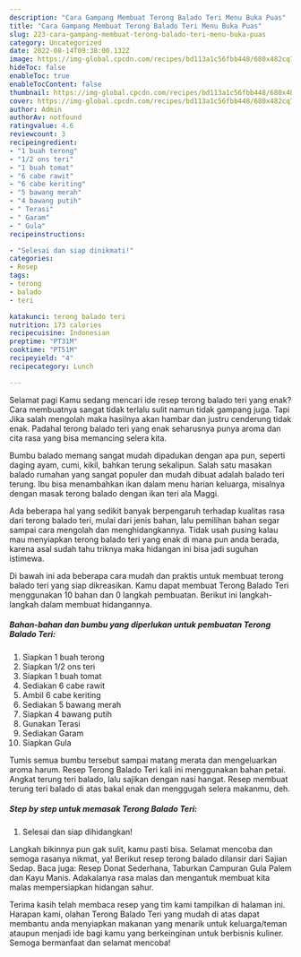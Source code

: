 ```yaml
---
description: "Cara Gampang Membuat Terong Balado Teri Menu Buka Puas"
title: "Cara Gampang Membuat Terong Balado Teri Menu Buka Puas"
slug: 223-cara-gampang-membuat-terong-balado-teri-menu-buka-puas
category: Uncategorized
date: 2022-08-14T09:38:00.132Z
image: https://img-global.cpcdn.com/recipes/bd113a1c56fbb448/680x482cq70/terong-balado-teri-foto-resep-utama.jpg
hideToc: false
enableToc: true
enableTocContent: false
thumbnail: https://img-global.cpcdn.com/recipes/bd113a1c56fbb448/680x482cq70/terong-balado-teri-foto-resep-utama.jpg
cover: https://img-global.cpcdn.com/recipes/bd113a1c56fbb448/680x482cq70/terong-balado-teri-foto-resep-utama.jpg
author: Admin
authorAv: notfound
ratingvalue: 4.6
reviewcount: 3
recipeingredient:
- "1 buah terong"
- "1/2 ons teri"
- "1 buah tomat"
- "6 cabe rawit"
- "6 cabe keriting"
- "5 bawang merah"
- "4 bawang putih"
- " Terasi"
- " Garam"
- " Gula"
recipeinstructions:

- "Selesai dan siap dinikmati!"
categories:
- Resep
tags:
- terong
- balado
- teri

katakunci: terong balado teri 
nutrition: 173 calories
recipecuisine: Indonesian
preptime: "PT31M"
cooktime: "PT51M"
recipeyield: "4"
recipecategory: Lunch

---
```



Selamat pagi Kamu sedang mencari ide resep terong balado teri yang enak? Cara membuatnya sangat tidak terlalu sulit namun tidak gampang juga. Tapi Jika salah mengolah maka hasilnya akan hambar dan justru cenderung tidak enak. Padahal terong balado teri yang enak seharusnya punya aroma dan cita rasa yang bisa memancing selera kita.


Bumbu balado memang sangat mudah dipadukan dengan apa pun, seperti daging ayam, cumi, kikil, bahkan terung sekalipun. Salah satu masakan balado rumahan yang sangat populer dan mudah dibuat adalah balado teri terung. Ibu bisa menambahkan ikan dalam menu harian keluarga, misalnya dengan masak terong balado dengan ikan teri ala Maggi.

Ada beberapa hal yang sedikit banyak berpengaruh terhadap kualitas rasa dari terong balado teri, mulai dari jenis bahan, lalu pemilihan bahan segar sampai cara mengolah dan menghidangkannya. Tidak usah pusing kalau mau menyiapkan terong balado teri yang enak di mana pun anda berada, karena asal sudah tahu triknya maka hidangan ini bisa jadi suguhan istimewa.


Di bawah ini ada beberapa cara mudah dan praktis untuk membuat terong balado teri yang siap dikreasikan. Kamu dapat membuat Terong Balado Teri menggunakan 10 bahan dan 0 langkah pembuatan. Berikut ini langkah-langkah dalam membuat hidangannya.

<!--inarticleads1-->

##### Bahan-bahan dan bumbu yang diperlukan untuk pembuatan Terong Balado Teri:

1. Siapkan 1 buah terong
1. Siapkan 1/2 ons teri
1. Siapkan 1 buah tomat
1. Sediakan 6 cabe rawit
1. Ambil 6 cabe keriting
1. Sediakan 5 bawang merah
1. Siapkan 4 bawang putih
1. Gunakan  Terasi
1. Sediakan  Garam
1. Siapkan  Gula


Tumis semua bumbu tersebut sampai matang merata dan mengeluarkan aroma harum. Resep Terong Balado Teri kali ini menggunakan bahan petai. Angkat terung teri balado, lalu sajikan dengan nasi hangat. Resep membuat terung teri balado di atas bakal enak dan menggugah selera makanmu, deh. 

<!--inarticleads2-->

##### Step by step untuk memasak Terong Balado Teri:


1. Selesai dan siap dihidangkan!

Langkah bikinnya pun gak sulit, kamu pasti bisa. Selamat mencoba dan semoga rasanya nikmat, ya! Berikut resep terong balado dilansir dari Sajian Sedap. Baca juga: Resep Donat Sederhana, Taburkan Campuran Gula Palem dan Kayu Manis. Adakalanya rasa malas dan mengantuk membuat kita malas mempersiapkan hidangan sahur. 

Terima kasih telah membaca resep yang tim kami tampilkan di halaman ini. Harapan kami, olahan Terong Balado Teri yang mudah di atas dapat membantu anda menyiapkan makanan yang menarik untuk keluarga/teman ataupun menjadi ide bagi kamu yang berkeinginan untuk berbisnis kuliner. Semoga bermanfaat dan selamat mencoba!
